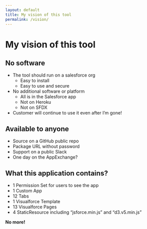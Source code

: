 ```yaml
---
layout: default
title: My vision of this tool
permalink: /vision/
---
```


# My vision of this tool

## No software
- The tool should run on a salesforce org
  - Easy to install
  - Easy to use and secure
- No additional software or platform 
  - All is in the Salesforce app
  - Not on Heroku 
  - Not on SFDX
- Customer will continue to use it even after I’m gone!

## Available to anyone
- Source on a GitHub public repo
- Package URL without password
- Support on a public Slack
- One day on the AppExchange?

## What this application contains?
- 1 Permission Set for users to see the app
- 1 Custom App
- 12 Tabs
- 1 Visualforce Template
- 13 Visualforce Pages
- 4 StaticResource including “jsforce.min.js” and “d3.v5.min.js”

**No more!**
